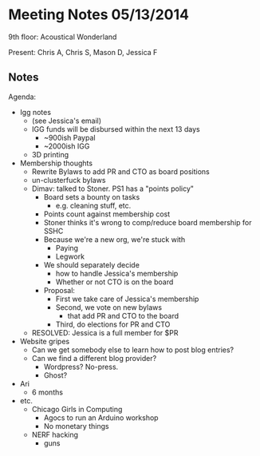 Meeting Notes 05/13/2014
===============

9th floor: Acoustical Wonderland

Present: Chris A, Chris S, Mason D, Jessica F

Notes
-----

Agenda:
- Igg notes
	- (see Jessica's email)
	- IGG funds will be disbursed within the next 13 days
		- ~900ish Paypal
		- ~2000ish IGG
	- 3D printing
- Membership thoughts
	- Rewrite Bylaws to add PR and CTO as board positions
	- un-clusterfuck bylaws
	- Dimav: talked to Stoner. PS1 has a "points policy"
		- Board sets a bounty on tasks
			- e.g. cleaning stuff, etc.
		- Points count against membership cost
		- Stoner thinks it's wrong to comp/reduce board membership for SSHC
		- Because we're a new org, we're stuck with
			- Paying
			- Legwork
		- We should separately decide
			- how to handle Jessica's membership
			- Whether or not CTO is on the board
		- Proposal:
			- First we take care of Jessica's membership
			- Second, we vote on new bylaws
				- that add PR and CTO to the board
			- Third, do elections for PR and CTO
	- RESOLVED: Jessica is a full member for $PR
- Website gripes
	- Can we get somebody else to learn how to post blog entries?
	- Can we find a different blog provider?
		- Wordpress? No-press.
		- Ghost?
- Ari
	- 6 months
- etc.
	- Chicago Girls in Computing
		- Agocs to run an Arduino workshop
		- No monetary things
	- NERF hacking
		- guns
		
